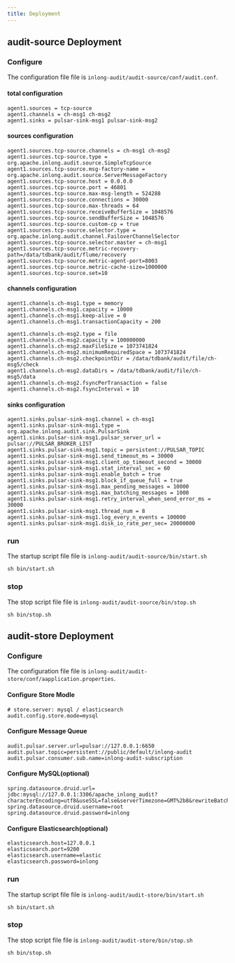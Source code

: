 ```yaml
---
title: Deployment
---
```


## audit-source Deployment
### Configure
The configuration file file is `inlong-audit/audit-source/conf/audit.conf`. 

#### total configuration
```Shell
agent1.sources = tcp-source
agent1.channels = ch-msg1 ch-msg2
agent1.sinks = pulsar-sink-msg1 pulsar-sink-msg2
```

#### sources configuration
```Shell
agent1.sources.tcp-source.channels = ch-msg1 ch-msg2
agent1.sources.tcp-source.type = org.apache.inlong.audit.source.SimpleTcpSource
agent1.sources.tcp-source.msg-factory-name = org.apache.inlong.audit.source.ServerMessageFactory
agent1.sources.tcp-source.host = 0.0.0.0
agent1.sources.tcp-source.port = 46801
agent1.sources.tcp-source.max-msg-length = 524288
agent1.sources.tcp-source.connections = 30000
agent1.sources.tcp-source.max-threads = 64
agent1.sources.tcp-source.receiveBufferSize = 1048576
agent1.sources.tcp-source.sendBufferSize = 1048576
agent1.sources.tcp-source.custom-cp = true
agent1.sources.tcp-source.selector.type = org.apache.inlong.audit.channel.FailoverChannelSelector
agent1.sources.tcp-source.selector.master = ch-msg1
agent1.sources.tcp-source.metric-recovery-path=/data/tdbank/audit/flume/recovery
agent1.sources.tcp-source.metric-agent-port=8003
agent1.sources.tcp-source.metric-cache-size=1000000
agent1.sources.tcp-source.set=10
```

#### channels configuration
```Shell
agent1.channels.ch-msg1.type = memory
agent1.channels.ch-msg1.capacity = 10000
agent1.channels.ch-msg1.keep-alive = 0
agent1.channels.ch-msg1.transactionCapacity = 200

agent1.channels.ch-msg2.type = file
agent1.channels.ch-msg2.capacity = 100000000
agent1.channels.ch-msg2.maxFileSize = 1073741824
agent1.channels.ch-msg2.minimumRequiredSpace = 1073741824
agent1.channels.ch-msg2.checkpointDir = /data/tdbank/audit/file/ch-msg5/check
agent1.channels.ch-msg2.dataDirs = /data/tdbank/audit/file/ch-msg5/data
agent1.channels.ch-msg2.fsyncPerTransaction = false
agent1.channels.ch-msg2.fsyncInterval = 10
```

#### sinks configuration
```Shell
agent1.sinks.pulsar-sink-msg1.channel = ch-msg1
agent1.sinks.pulsar-sink-msg1.type = org.apache.inlong.audit.sink.PulsarSink
agent1.sinks.pulsar-sink-msg1.pulsar_server_url = pulsar://PULSAR_BROKER_LIST
agent1.sinks.pulsar-sink-msg1.topic = persistent://PULSAR_TOPIC
agent1.sinks.pulsar-sink-msg1.send_timeout_ms = 30000
agent1.sinks.pulsar-sink-msg1.client_op_timeout_second = 30000
agent1.sinks.pulsar-sink-msg1.stat_interval_sec = 60
agent1.sinks.pulsar-sink-msg1.enable_batch = true
agent1.sinks.pulsar-sink-msg1.block_if_queue_full = true
agent1.sinks.pulsar-sink-msg1.max_pending_messages = 10000
agent1.sinks.pulsar-sink-msg1.max_batching_messages = 1000
agent1.sinks.pulsar-sink-msg1.retry_interval_when_send_error_ms = 30000
agent1.sinks.pulsar-sink-msg1.thread_num = 8
agent1.sinks.pulsar-sink-msg1.log_every_n_events = 100000
agent1.sinks.pulsar-sink-msg1.disk_io_rate_per_sec= 20000000
```

### run
The startup script file file is `inlong-audit/audit-source/bin/start.sh`
```Shell
sh bin/start.sh
```

### stop
The stop script file file is `inlong-audit/audit-source/bin/stop.sh`
```Shell
sh bin/stop.sh
```

## audit-store Deployment
### Configure
The configuration file file is `inlong-audit/audit-store/conf/aapplication.properties`. 

#### Configure Store Modle
```Shell
# store.server: mysql / elasticsearch 
audit.config.store.mode=mysql
```

#### Configure Message Queue
```Shell
audit.pulsar.server.url=pulsar://127.0.0.1:6650
audit.pulsar.topic=persistent://public/default/inlong-audit
audit.pulsar.consumer.sub.name=inlong-audit-subscription
```

#### Configure MySQL(optional)
```Shell
spring.datasource.druid.url= jdbc:mysql://127.0.0.1:3306/apache_inlong_audit?characterEncoding=utf8&useSSL=false&serverTimezone=GMT%2b8&rewriteBatchedStatements=true&allowMultiQueries=true&zeroDateTimeBehavior=CONVERT_TO_NULL
spring.datasource.druid.username=root
spring.datasource.druid.password=inlong
```

#### Configure Elasticsearch(optional)
```Shell
elasticsearch.host=127.0.0.1
elasticsearch.port=9200
elasticsearch.username=elastic
elasticsearch.password=inlong
```

### run
The startup script file file is `inlong-audit/audit-store/bin/start.sh`
```Shell
sh bin/start.sh
```

### stop
The stop script file file is `inlong-audit/audit-store/bin/stop.sh`
```Shell
sh bin/stop.sh
```